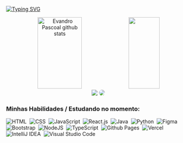 [![Typing SVG](https://readme-typing-svg.herokuapp.com/?color=00ced1&size=35&center=true&vCenter=true&width=1000&lines=Olá,+muito+prazer,+eu+sou+o+Evandro;Seja+bem+vindo(a)+ao+meu+perfil!+:%29)](https://git.io/typing-svg)


<div align="center">  
  <img width="49%" height="195px" src="https://github-readme-stats.vercel.app/api?username=EvandroPascoal&show_icons=true&count_private=true&hide_border=true&title_color=00ced1&icon_color=00ced1&text_color=c9d1d9&bg_color=0d1117" alt="Evandro Pascoal github stats" /> 
  <img width="41%" height="195px" src="https://github-readme-stats.vercel.app/api/top-langs/?username=EvandroPascoal&layout=compact&hide_border=true&title_color=00ced1&text_color=00ced1&bg_color=0d1117" />
</div>


<div align="center"> 
<a href = "mailto:evandrojosepascoal@gmail.com"> <img src="https://img.shields.io/badge/-Gmail-%23333?style=for-the-badge&logo=gmail&logoColor=white" target="_blank"></a>
<a href="https://www.linkedin.com/in/evandro-pascoal-b1704b186/" target="_blank"><img src="https://img.shields.io/badge/-LinkedIn-%230077B5?style=for-the-badge&logo=linkedin&logoColor=white" style="border-radius: 30px" target="_blank"></a> 
 </div>
 
 ### Minhas Habilidades / Estudando no momento:
![HTML](https://img.shields.io/badge/HTML-0D1117?style=for-the-badge&logo=html5&logoColor=red)&nbsp;
![CSS](https://img.shields.io/badge/-CSS-0D1117?style=for-the-badge&logo=CSS3&logoColor=1572B6&labelColor=0D1117)&nbsp;
![JavaScript](https://img.shields.io/badge/-JavaScript-0D1117?style=for-the-badge&logo=javascript&labelColor=0D1117)&nbsp;
![React.js](https://img.shields.io/badge/-React.js-0D1117?style=for-the-badge&logo=react&labelColor=0D1117)&nbsp;
![Java](https://img.shields.io/badge/Java-0D1117?style=for-the-badge&logo=openjdk&logoColor=ED8B00)&nbsp;
![Python](https://img.shields.io/badge/Python-0D1117?style=for-the-badge&logo=python&logoColor=3776AB)&nbsp;
![Figma](https://img.shields.io/badge/Figma-0D1117?style=for-the-badge&logo=figma&logoColor=F24E1E)&nbsp;
![Bootstrap](https://img.shields.io/badge/bootstrap-0D1117?style=for-the-badge&logo=bootstrap&logoColor=563d7c)&nbsp;
![NodeJS](https://img.shields.io/badge/node.js-0D1117?style=for-the-badge&logo=node.js&logoColor=339933)&nbsp;
![TypeScript](https://img.shields.io/badge/typescript-0D1117?style=for-the-badge&logo=typescript&logoColor=3178C6)&nbsp;
![Github Pages](https://img.shields.io/badge/github%20pages-0D1117?style=for-the-badge&logo=github&logoColor=181717)&nbsp;
![Vercel](https://img.shields.io/badge/vercel-0D1117?style=for-the-badge&logo=vercel&logoColor=FFFFFF)&nbsp;
![IntelliJ IDEA](https://img.shields.io/badge/IntelliJIDEA-0D1117?style=for-the-badge&logo=intellij-idea&logoColor=FF0067)&nbsp;
![Visual Studio Code](https://img.shields.io/badge/Visual%20Studio%20Code-0D1117?style=for-the-badge&logo=visual-studio-code&logoColor=blue)&nbsp;









